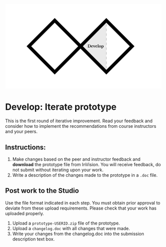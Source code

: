 ![Double Diamond Develop Phase graphic](/assets/dd-process-develop-1200px@2x.png)

# Develop: Iterate prototype

This is the first round of iterative improvement. Read your feedback and consider how to implement the recommendations from course instructors and your peers.

## Instructions:

1. Make changes based on the peer and instructor feedback and **download** the prototype file from InVision. You will receive feedback, do not submit without iterating upon your work. 
2. Write a description of the changes made to the prototype in a `.doc` file.

## Post work to the Studio

Use the file format indicated in each step. You must obtain prior approval to deviate from these upload requirements. Please check that your work has uploaded properly.

1. Upload a `prototype-USERID.zip` file of the prototype.
2. Upload a `changelog.doc` with all changes that were made.
3. Write your changes from the changelog.doc into the submission description text box.







